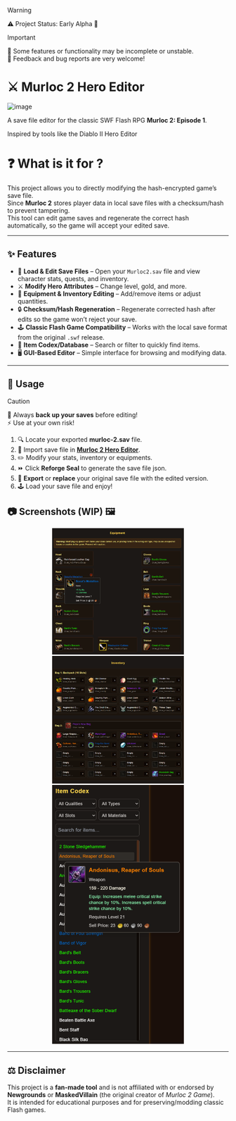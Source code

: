> [!WARNING]
> ⚠️ Project Status: Early Alpha 🧪

> [!IMPORTANT]
> 🔧 Some features or functionality may be incomplete or unstable.  
> 💬 Feedback and bug reports are very welcome!

# ⚔️ Murloc 2 Hero Editor

<img width="320" height="150" alt="image" src="https://lh6.googleusercontent.com/proxy/UuGrjADSn7O4A1Ud-solD4tMTjldRb3NsRvsmx1lD3xIPYSdzo0f3-GunjOM4ks-X8k3h1GioEZMA4fyE4jtoXxiMQtYJwpsTFN4G_vSrwOLG_YS_jGhMSoC9aItf4Y7V1ne" />


A save file editor for the classic SWF Flash RPG **Murloc 2: Episode 1**.

Inspired by tools like the Diablo II Hero Editor




# ❓ What is it for ?

This project allows you to directly modifying the hash-encrypted game’s save file.  
Since **Murloc 2** stores player data in local save files with a checksum/hash to prevent tampering.  
This tool can edit game saves and regenerate the correct hash automatically, so the game will accept your edited save.

---

## ✨ Features

- 📂 **Load & Edit Save Files** – Open your `Murloc2.sav` file and view character stats, quests, and inventory.  
- ⚔️ **Modify Hero Attributes** – Change level, gold, and more.  
- 🧩 **Equipment & Inventory Editing** – Add/remove items or adjust quantities.  
- 🔒 **Checksum/Hash Regeneration** – Regenerate corrected hash after edits so the game won’t reject your save.  
- 🕹️ **Classic Flash Game Compatibility** – Works with the local save format from the original `.swf` release.  
- 📖 **Item Codex/Database** – Search or filter to quickly find items.  
- 🖥️ **GUI-Based Editor** – Simple interface for browsing and modifying data.  

---

## 🚀 Usage

> [!CAUTION]  
> 💾 Always **back up your saves** before editing!  
> ⚡ Use at your own risk!

1. 🔍 Locate your exported **murloc-2.sav** file.  
2. 📂 Import save file in [**Murloc 2 Hero Editor**](https://murloc-rpg-2-hero-editor.vercel.app).  
3. ✏️ Modify your stats, inventory or equipments.
4. ⏩ Click **Reforge Seal** to generate the save file json.
5. 💾 **Export** or **replace** your original save file with the edited version.  
6. 🕹️ Load your save file and enjoy!

## 📷 Screenshots (WIP) 🖼️

<p align="center">
  <img src="screenshots/equipment.png" alt="Equipment UI" width="300"/>
  <img src="screenshots/inventory.png" alt="Inventory UI" width="300"/>
  <img src="screenshots/codex.png" alt="Item Codex UI" width="300"/>
</p>

---

## ⚖️ Disclaimer

This project is a **fan-made tool** and is not affiliated with or endorsed by **Newgrounds** or **MaskedVillain** (the original creator of *Murloc 2 Game*).  
It is intended for educational purposes and for preserving/modding classic Flash games.  

